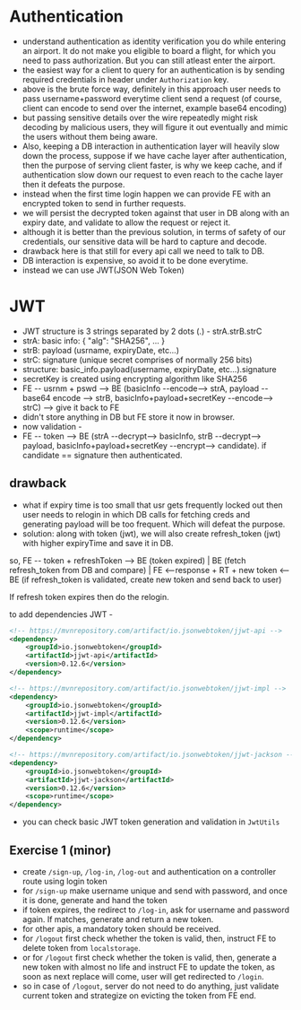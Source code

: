 # Authentication
- understand authentication as identity verification you do while entering an airport. It do not make you eligible to board a flight, for which you need to pass authorization. But you can still atleast enter the airport.
- the easiest way for a client to query for an authentication is by sending required credentials in header under `Authorization` key.
- above is the brute force way, definitely in this approach user needs to pass username+password everytime client send a request (of course, client can encode to send over the internet, example base64 encoding)
- but passing sensitive details over the wire repeatedly might risk decoding by malicious users, they will figure it out eventually and mimic the users without them being aware.
- Also, keeping a DB interaction in authentication layer will heavily slow down the process, suppose if we have cache layer after authentication, then the purpose of serving client faster, is why we keep cache, and if authentication slow down our request to even reach to the cache layer then it defeats the purpose.
- instead when the first time login happen we can provide FE with an encrypted token to send in further requests.
- we will persist the decrypted token against that user in DB along with an expiry date, and validate to allow the request or reject it.
- although it is better than the previous solution, in terms of safety of our credentials, our sensitive data will be hard to capture and decode.
- drawback here is that still for every api call we need to talk to DB.
- DB interaction is expensive, so avoid it to be done everytime.
- instead we can use JWT(JSON Web Token)

# JWT
- JWT structure is 3 strings separated by 2 dots (.) - strA.strB.strC
- strA: basic info: { "alg": "SHA256", ... }
- strB: payload (usrname, expiryDate, etc...)
- strC: signature (unique secret comprises of normally 256 bits)
- structure: basic_info.payload(username, expiryDate, etc...).signature
- secretKey is created using encrypting algorithm like SHA256
- FE  -- usrnm + pswd --> BE (basicInfo --encode--> strA, payload --base64 encode --> strB, basicInfo+payload+secretKey --encode--> strC) --> give it back to FE
- didn't store anything in DB but FE store it now in browser.
- now validation -
- FE -- token --> BE (strA --decrypt--> basicInfo, strB --decrypt--> payload, basicInfo+payload+secretKey --encrypt--> candidate). if candidate == signature then authenticated.

## drawback
- what if expiry time is too small that usr gets frequently locked out then user needs to relogin in which DB calls for fetching creds and generating payload will be too frequent. Which will defeat the purpose.
- solution: along with token (jwt), we will also create refresh_token (jwt) with higher expiryTime and save it in DB.

so, FE -- token + refreshToken --> BE (token expired)
                                    |
                                   BE (fetch refresh_token from DB and compare)
                                    |
FE <--response + RT + new token <-- BE (if refresh_token is validated, create new token and send back to user)

If refresh token expires then do the relogin.

to add dependencies JWT -
```xml
<!-- https://mvnrepository.com/artifact/io.jsonwebtoken/jjwt-api -->
<dependency>
    <groupId>io.jsonwebtoken</groupId>
    <artifactId>jjwt-api</artifactId>
    <version>0.12.6</version>
</dependency>

<!-- https://mvnrepository.com/artifact/io.jsonwebtoken/jjwt-impl -->
<dependency>
    <groupId>io.jsonwebtoken</groupId>
    <artifactId>jjwt-impl</artifactId>
    <version>0.12.6</version>
    <scope>runtime</scope>
</dependency>

<!-- https://mvnrepository.com/artifact/io.jsonwebtoken/jjwt-jackson -->
<dependency>
    <groupId>io.jsonwebtoken</groupId>
    <artifactId>jjwt-jackson</artifactId>
    <version>0.12.6</version>
    <scope>runtime</scope>
</dependency>
```
- you can check basic JWT token generation and validation in `JwtUtils`

## Exercise 1 (minor)
- create `/sign-up`, `/log-in`, `/log-out` and authentication on a controller route using login token
- for `/sign-up` make username unique and send with password, and once it is done, generate and hand the token
- if token expires, the redirect to `/log-in`, ask for username and password again. If matches, generate and return a new token.
- for other apis, a mandatory token should be received.
- for `/logout` first check whether the token is valid, then, instruct FE to delete token from `localstorage`.
- or for `/logout` first check whether the token is valid, then, generate a new token with almost no life and instruct FE to update the token, as soon as next replace will come, user will get redirected to `/login`.
- so in case of `/logout`, server do not need to do anything, just validate current token and strategize on evicting the token from FE end.
